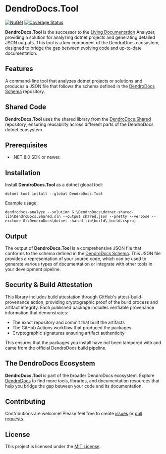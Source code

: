 # DendroDocs.Tool

[![NuGet][NUGET_BADGE]][NUGET_FEED] [![Coverage Status][COVERALLS_BADGE]][COVERALLS_LINK]

**DendroDocs.Tool** is the successor to the [Living Documentation](https://github.com/eNeRGy164/LivingDocumentation) Analyzer, providing a solution for analyzing dotnet projects and generating detailed JSON outputs.
This tool is a key component of the DendroDocs ecosystem, designed to bridge the gap between evolving code and up-to-date documentation.

## Features

A command-line tool that analyzes dotnet projects or solutions and produces a JSON file that follows the schema defined in the [DendroDocs Schema](https://github.com/dendrodocs/schema) repository.

## Shared Code

**DendroDocs.Tool** uses the shared library from the [DendroDocs.Shared](https://github.com/dendrodocs/dotnet-shared-lib) repository, ensuring reusability across different parts of the DendroDocs dotnet ecosystem.

## Prerequisites

* .NET 8.0 SDK or newer.

## Installation

Install **DendroDocs.Tool** as a dotnet global tool:

```shell
dotnet tool install --global DendroDocs.Tool
```

Example usage:

```shell
dendrodocs-analyze --solution G:\DendroDocs\dotnet-shared-lib\DendroDocs.Shared.sln --output shared.json --pretty --verbose --exclude G:\DendroDocs\dotnet-shared-lib\build\_build.csproj
```

## Output

The output of **DendroDocs.Tool** is a comprehensive JSON file that conforms to the schema defined in the [DendroDocs Schema](https://github.com/dendrodocs/schema).
This JSON file provides a representation of your source code, which can be used to generate various types of documentation or integrate with other tools in your development pipeline.

## Security & Build Attestation

This library includes build attestation through GitHub's attest-build-provenance action, providing cryptographic proof of the build process and artifact integrity. Each published package includes verifiable provenance information that demonstrates:

* The exact repository and commit that built the artifacts
* The GitHub Actions workflow that produced the packages
* Cryptographic signatures ensuring artifact authenticity

This ensures that the packages you install have not been tampered with and came from the official DendroDocs build pipeline.

## The DendroDocs Ecosystem

**DendroDocs.Tool** is part of the broader DendroDocs ecosystem.
Explore [DendroDocs](https://github.com/dendrodocs) to find more tools, libraries, and documentation resources that help you bridge the gap between your code and its documentation.

## Contributing

Contributions are welcome! Please feel free to create [issues](https://github.com/dendrodocs/dotnet-tool/issues) or [pull requests](https://github.com/dendrodocs/dotnet-tool/pulls).

## License

This project is licensed under the [MIT License](./LICENSE).

[NUGET_BADGE]: https://img.shields.io/nuget/v/DendroDocs.Tool.svg?style=plastic
[NUGET_FEED]: https://www.nuget.org/packages/DendroDocs.Tool/
[COVERALLS_BADGE]: https://coveralls.io/repos/github/dendrodocs/dotnet-tool/badge.svg?branch=main
[COVERALLS_LINK]: https://coveralls.io/github/dendrodocs/dotnet-tool?branch=main
